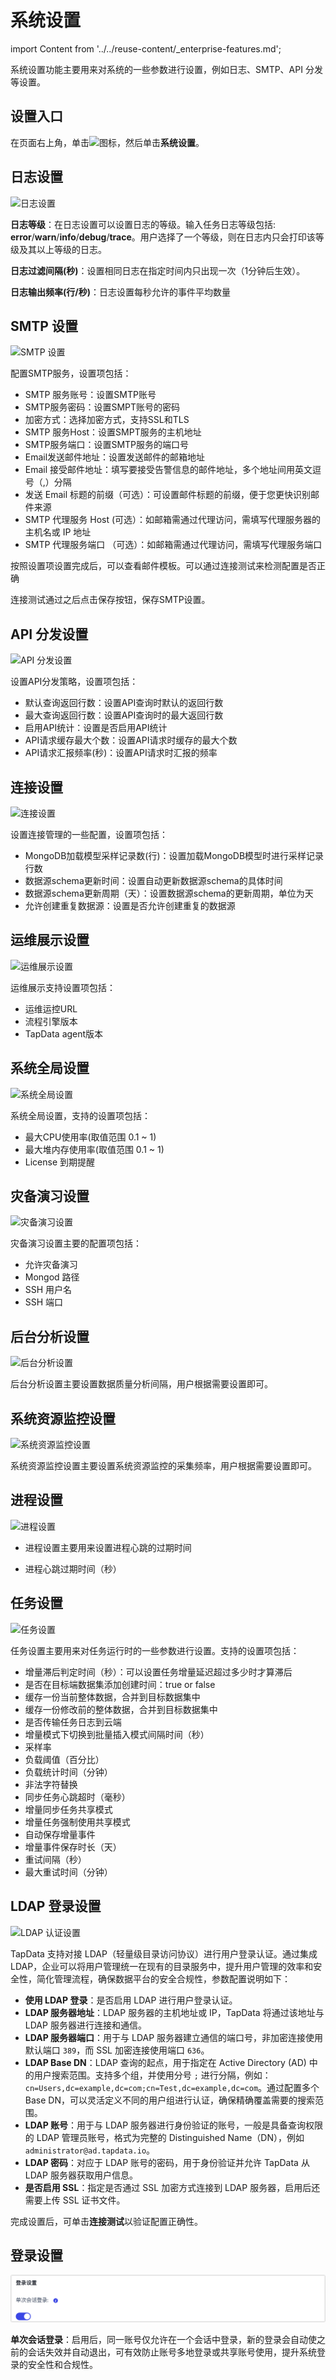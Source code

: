 # 系统设置

import Content from '../../reuse-content/_enterprise-features.md';

<Content />

系统设置功能主要用来对系统的一些参数进行设置，例如日志、SMTP、API 分发等设置。



## 设置入口

在页面右上角，单击![](../../images/setting.png)图标，然后单击**系统设置**。



## 日志设置

![日志设置](../../images/log_settings.png)

**日志等级**：在日志设置可以设置日志的等级。输入任务日志等级包括: **error**/**warn**/**info**/**debug**/**trace**。用户选择了一个等级，则在日志内只会打印该等级及其以上等级的日志。

**日志过滤间隔(秒)**：设置相同日志在指定时间内只出现一次（1分钟后生效）。

**日志输出频率(行/秒)**：日志设置每秒允许的事件平均数量





## SMTP 设置

![SMTP 设置](../../images/smtp_settings.png)

配置SMTP服务，设置项包括：

- SMTP 服务账号：设置SMTP账号
- SMTP服务密码：设置SMPT账号的密码
- 加密方式：选择加密方式，支持SSL和TLS
- SMTP 服务Host：设置SMPT服务的主机地址
- SMTP服务端口：设置SMTP服务的端口号
- Email发送邮件地址：设置发送邮件的邮箱地址
- Email 接受邮件地址：填写要接受告警信息的邮件地址，多个地址间用英文逗号（,）分隔
- 发送 Email 标题的前缀（可选）：可设置邮件标题的前缀，便于您更快识别邮件来源
- SMTP 代理服务 Host (可选）：如邮箱需通过代理访问，需填写代理服务器的主机名或 IP 地址
- SMTP 代理服务端口 （可选）：如邮箱需通过代理访问，需填写代理服务端口

按照设置项设置完成后，可以查看邮件模板。可以通过连接测试来检测配置是否正确

连接测试通过之后点击保存按钮，保存SMTP设置。



## API 分发设置

![API 分发设置](../../images/api_distribution_settings.png)

设置API分发策略，设置项包括：

- 默认查询返回行数：设置API查询时默认的返回行数
- 最大查询返回行数：设置API查询时的最大返回行数
- 启用API统计：设置是否启用API统计
- API请求缓存最大个数：设置API请求时缓存的最大个数
- API请求汇报频率(秒)：设置API请求时汇报的频率



## 连接设置

![连接设置](../../images/connection_settings.png)

设置连接管理的一些配置，设置项包括：

- MongoDB加载模型采样记录数(行)：设置加载MongoDB模型时进行采样记录行数
- 数据源schema更新时间：设置自动更新数据源schema的具体时间
- 数据源schema更新周期（天）：设置数据源schema的更新周期，单位为天
- 允许创建重复数据源：设置是否允许创建重复的数据源



## 运维展示设置

![运维展示设置](../../images/operation_settings.png)

运维展示支持设置项包括：

- 运维运控URL
- 流程引擎版本
- TapData agent版本





## 系统全局设置

![系统全局设置](../../images/global_settings.png)

系统全局设置，支持的设置项包括：

- 最大CPU使用率(取值范围 0.1 ~ 1)
- 最大堆内存使用率(取值范围 0.1 ~ 1)
- License 到期提醒



## 灾备演习设置

![灾备演习设置](../../images/disaster_drill_settings.png)

灾备演习设置主要的配置项包括：

- 允许灾备演习
- Mongod 路径
- SSH 用户名
- SSH 端口



## 后台分析设置

![后台分析设置](../../images/background_settings.png)

后台分析设置主要设置数据质量分析间隔，用户根据需要设置即可。



## 系统资源监控设置

![系统资源监控设置](../../images/resource_monitor_settings.png)

系统资源监控设置主要设置系统资源监控的采集频率，用户根据需要设置即可。



## 进程设置

![进程设置](../../images/process_settings.png)

- 进程设置主要用来设置进程心跳的过期时间

- 进程心跳过期时间（秒）



## 任务设置

![任务设置](../../images/task_settings.png)

任务设置主要用来对任务运行时的一些参数进行设置。支持的设置项包括：

- 增量滞后判定时间（秒）：可以设置任务增量延迟超过多少时才算滞后
- 是否在目标端数据集添加创建时间：true or false
- 缓存一份当前整体数据，合并到目标数据集中
- 缓存一份修改前的整体数据，合并到目标数据集中
- 是否传输任务日志到云端
- 增量模式下切换到批量插入模式间隔时间（秒）
- 采样率
- 负载阈值（百分比）
- 负载统计时间（分钟）
- 非法字符替换
- 同步任务心跳超时（毫秒）
- 增量同步任务共享模式
- 增量任务强制使用共享模式
- 自动保存增量事件
- 增量事件保存时长（天）
- 重试间隔（秒）
- 最大重试时间（分钟）



## <span id="ldap">LDAP 登录设置</span>

![LDAP 认证设置](../../images/ldap_settings.png)

TapData 支持对接 LDAP（轻量级目录访问协议）进行用户登录认证。通过集成 LDAP，企业可以将用户管理统一在现有的目录服务中，提升用户管理的效率和安全性，简化管理流程，确保数据平台的安全合规性，参数配置说明如下：

* **使用 LDAP 登录**：是否启用 LDAP 进行用户登录认证。
* **LDAP 服务器地址**：LDAP 服务器的主机地址或 IP，TapData 将通过该地址与 LDAP 服务器进行连接和通信。
* **LDAP 服务器端口**：用于与 LDAP 服务器建立通信的端口号，非加密连接使用默认端口 `389`，而 SSL 加密连接使用端口 `636`。
* **LDAP Base DN**：LDAP 查询的起点，用于指定在 Active Directory (AD) 中的用户搜索范围。支持多个组，并使用分号 `;` 进行分隔，例如：`cn=Users,dc=example,dc=com;cn=Test,dc=example,dc=com`。通过配置多个 Base DN，可以灵活定义不同的用户组进行认证，确保精确覆盖需要的搜索范围。
* **LDAP 账号**：用于与 LDAP 服务器进行身份验证的账号，一般是具备查询权限的 LDAP 管理员账号，格式为完整的 Distinguished Name（DN），例如 `administrator@ad.tapdata.io`。
* **LDAP 密码**：对应于 LDAP 账号的密码，用于身份验证并允许 TapData 从 LDAP 服务器获取用户信息。
* **是否启用 SSL**：指定是否通过 SSL 加密方式连接到 LDAP 服务器，启用后还需要上传 SSL 证书文件。

完成设置后，可单击**连接测试**以验证配置正确性。



## <span id="login">登录设置</span>

![登录设置](../../images/login_settings.png)

**单次会话登录**：启用后，同一账号仅允许在一个会话中登录，新的登录会自动使之前的会话失效并自动退出，可有效防止账号多地登录或共享账号使用，提升系统登录的安全性和合规性。
